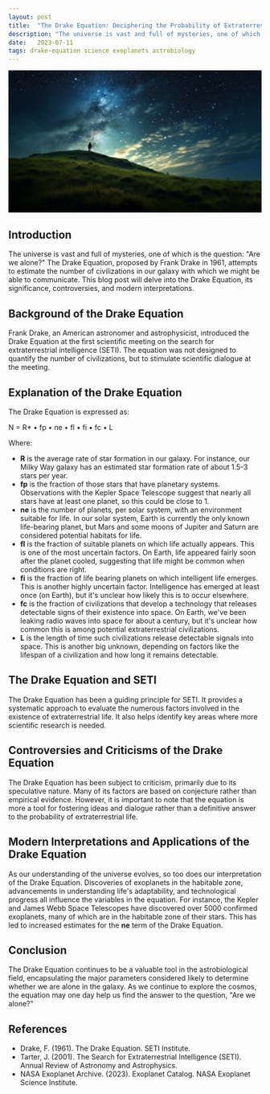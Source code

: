 ```yaml
---
layout: post
title:  "The Drake Equation: Deciphering the Probability of Extraterrestrial Life"
description: "The universe is vast and full of mysteries, one of which is the question: 'Are we alone?' The Drake Equation, proposed by Frank Drake in 1961, attempts to estimate the number of civilizations in our galaxy with which we might be able to communicate. This blog post will delve into the Drake Equation, its significance, controversies, and modern interpretations."
date:   2023-07-11
tags: drake-equation science exoplanets astrobiology
---
```


![A sky full of stars](/assets/drake-equation.png)

## Introduction
The universe is vast and full of mysteries, one of which is the question: "Are we alone?" The Drake Equation, proposed by Frank Drake in 1961, attempts to estimate the number of civilizations in our galaxy with which we might be able to communicate. This blog post will delve into the Drake Equation, its significance, controversies, and modern interpretations.

## Background of the Drake Equation
Frank Drake, an American astronomer and astrophysicist, introduced the Drake Equation at the first scientific meeting on the search for extraterrestrial intelligence (SETI). The equation was not designed to quantify the number of civilizations, but to stimulate scientific dialogue at the meeting.

## Explanation of the Drake Equation
The Drake Equation is expressed as:

N = R* • fp • ne • fl • fi • fc • L

Where:
- **R** is the average rate of star formation in our galaxy. For instance, our Milky Way galaxy has an estimated star formation rate of about 1.5-3 stars per year.
- **fp** is the fraction of those stars that have planetary systems. Observations with the Kepler Space Telescope suggest that nearly all stars have at least one planet, so this could be close to 1.
- **ne** is the number of planets, per solar system, with an environment suitable for life. In our solar system, Earth is currently the only known life-bearing planet, but Mars and some moons of Jupiter and Saturn are considered potential habitats for life.
- **fl** is the fraction of suitable planets on which life actually appears. This is one of the most uncertain factors. On Earth, life appeared fairly soon after the planet cooled, suggesting that life might be common when conditions are right.
- **fi** is the fraction of life bearing planets on which intelligent life emerges. This is another highly uncertain factor. Intelligence has emerged at least once (on Earth), but it's unclear how likely this is to occur elsewhere.
- **fc** is the fraction of civilizations that develop a technology that releases detectable signs of their existence into space. On Earth, we've been leaking radio waves into space for about a century, but it's unclear how common this is among potential extraterrestrial civilizations.
- **L** is the length of time such civilizations release detectable signals into space. This is another big unknown, depending on factors like the lifespan of a civilization and how long it remains detectable.

## The Drake Equation and SETI
The Drake Equation has been a guiding principle for SETI. It provides a systematic approach to evaluate the numerous factors involved in the existence of extraterrestrial life. It also helps identify key areas where more scientific research is needed.

## Controversies and Criticisms of the Drake Equation
The Drake Equation has been subject to criticism, primarily due to its speculative nature. Many of its factors are based on conjecture rather than empirical evidence. However, it is important to note that the equation is more a tool for fostering ideas and dialogue rather than a definitive answer to the probability of extraterrestrial life.

## Modern Interpretations and Applications of the Drake Equation
As our understanding of the universe evolves, so too does our interpretation of the Drake Equation. Discoveries of exoplanets in the habitable zone, advancements in understanding life's adaptability, and technological progress all influence the variables in the equation. For instance, the Kepler and James Webb Space Telescopes have discovered over 5000 confirmed exoplanets, many of which are in the habitable zone of their stars. This has led to increased estimates for the **ne** term of the Drake Equation.

## Conclusion
The Drake Equation continues to be a valuable tool in the astrobiological field, encapsulating the major parameters considered likely to determine whether we are alone in the galaxy. As we continue to explore the cosmos, the equation may one day help us find the answer to the question, "Are we alone?"

## References
- Drake, F. (1961). The Drake Equation. SETI Institute.
- Tarter, J. (2001). The Search for Extraterrestrial Intelligence (SETI). Annual Review of Astronomy and Astrophysics.
- NASA Exoplanet Archive. (2023). Exoplanet Catalog. NASA Exoplanet Science Institute.
